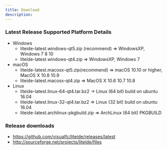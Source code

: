 ```yaml
---
title: Download
description:
---
```


### Latest Release Supported Platform Details
* Windows
	* liteide-latest.windows-qt5.zip (recommend) => WindowsXP, Windows 7 8 10
	* liteide-latest.windows-qt4.zip => WindowsXP, Windows 7
* macOS
	* liteide-latest.macosx-qt5.zip(recommend) => macOS 10.10 or higher, MacOS X 10.8 10.9
	* liteide-latest.macosx-qt4.zip => MacOS X 10.6 10.7 10.8
* Linux
	* liteide-latest.linux-64-qt4.tar.bz2 -> Linux (64 bit) build on ubuntu 16.04
	* liteide-latest.linux-32-qt4.tar.bz2 => Linux (32 bit) build on ubuntu 16.04
	* liteide-latest.archlinux-pkgbuild.zip => ArchLinux (64 bit) PKGBUILD


### Release downloads
	
* <https://github.com/visualfc/liteide/releases/latest>
* <http://sourceforge.net/projects/liteide/files>
